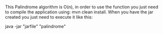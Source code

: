 This Palindrome algorithm is O(n), in order to use the function you just need to compile the application using: mvn clean install.
When you have the jar created you just need to execute it like this:

java -jar "jarfile" "palindrome"
